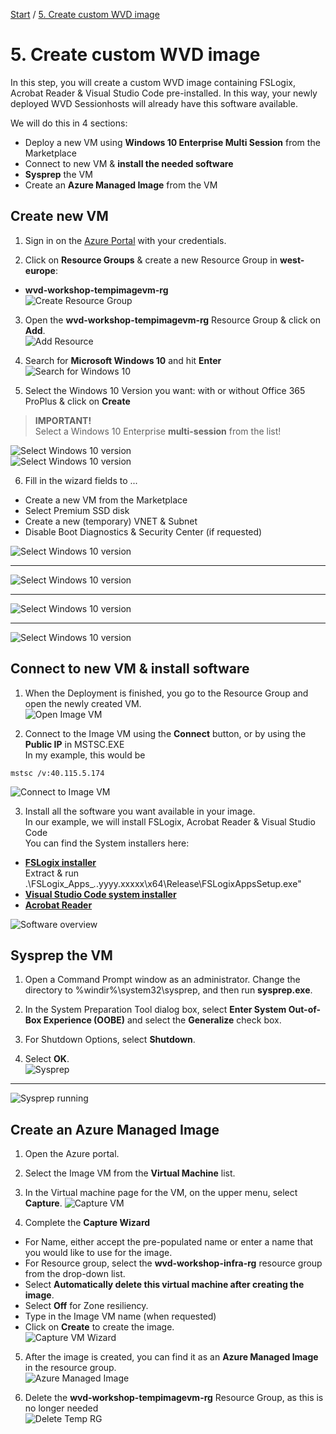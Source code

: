 [Start](/MicrosoftWVDWorkshop/) / [5. Create custom WVD image](/MicrosoftWVDWorkshop/5.%20Create%20custom%20WVD%20image)
# 5. Create custom WVD image

In this step, you will create a custom WVD image containing FSLogix, Acrobat Reader & Visual Studio Code pre-installed. In this way, your newly deployed WVD Sessionhosts will already have this software available.

We will do this in 4 sections: 
* Deploy a new VM using **Windows 10 Enterprise Multi Session** from the Marketplace
* Connect to new VM & **install the needed software**
* **Sysprep** the VM
* Create an **Azure Managed Image** from the VM

## Create new VM

1. Sign in on the [Azure Portal](https://portal.azure.com) with your credentials.

2. Click on **Resource Groups** & create a new Resource Group in **west-europe**:
* **wvd-workshop-tempimagevm-rg**<br/>
![Create Resource Group](https://michawets.github.io/MicrosoftWVDWorkshop/images/AzurePortal-Create-ResourceGroup.png)

3. Open the **wvd-workshop-tempimagevm-rg** Resource Group & click on **Add**.<br/>
![Add Resource](https://michawets.github.io/MicrosoftWVDWorkshop/images/AzurePortal-Imaging-ResourceGroup-AddResource.png)

4. Search for **Microsoft Windows 10** and hit **Enter**<br/>
![Search for Windows 10](https://michawets.github.io/MicrosoftWVDWorkshop/images/AzurePortal-Imaging-SearchWindows10.png)

5. Select the Windows 10 Version you want: with or without Office 365 ProPlus & click on **Create**
 > **IMPORTANT!**<br/>
 > Select a Windows 10 Enterprise **multi-session** from the list!

![Select Windows 10 version](https://michawets.github.io/MicrosoftWVDWorkshop/images/AzurePortal-Imaging-SelectWindowsVersion.png)<br/>
![Select Windows 10 version](https://michawets.github.io/MicrosoftWVDWorkshop/images/AzurePortal-Imaging-SearchWindows10MU.png)

6. Fill in the wizard fields to ...
 - Create a new VM from the Marketplace
 - Select Premium SSD disk
 - Create a new (temporary) VNET & Subnet
 - Disable Boot Diagnostics & Security Center (if requested)

![Select Windows 10 version](https://michawets.github.io/MicrosoftWVDWorkshop/images/AzurePortal-Imaging-BuildWin10-Step1.png)

___

![Select Windows 10 version](https://michawets.github.io/MicrosoftWVDWorkshop/images/AzurePortal-Imaging-BuildWin10-Step2.png)

___

![Select Windows 10 version](https://michawets.github.io/MicrosoftWVDWorkshop/images/AzurePortal-Imaging-BuildWin10-Step3.png)

___

![Select Windows 10 version](https://michawets.github.io/MicrosoftWVDWorkshop/images/AzurePortal-Imaging-BuildWin10-Step4.png)


## Connect to new VM & install software
1. When the Deployment is finished, you go to the Resource Group and open the newly created VM.<br/>
![Open Image VM](https://michawets.github.io/MicrosoftWVDWorkshop/images/AzurePortal-GoToImageVm.png)

2. Connect to the Image VM using the **Connect** button, or by using the **Public IP** in MSTSC.EXE<br/>
In my example, this would be 
```
mstsc /v:40.115.5.174
```
![Connect to Image VM](https://michawets.github.io/MicrosoftWVDWorkshop/images/AzurePortal-ConnectToImageVm.png)

3. Install all the software you want available in your image.<br/>
In our example, we will install FSLogix, Acrobat Reader & Visual Studio Code<br/>
You can find the System installers here:
 - [**FSLogix installer**](https://aka.ms/fslogix_download)<br/> Extract & run .\FSLogix_Apps_*.*.yyyy.xxxxx\x64\Release\FSLogixAppsSetup.exe"
 - [**Visual Studio Code system installer**](https://go.microsoft.com/fwlink/?Linkid=852157)
 - [**Acrobat Reader**](http://ardownload.adobe.com/pub/adobe/reader/win/AcrobatDC/1902120049/AcroRdrDC1902120049_en_US.exe)

![Software overview](https://michawets.github.io/MicrosoftWVDWorkshop/images/AzurePortal-Imaging-SoftwareOverview.png)

## Sysprep the VM

1. Open a Command Prompt window as an administrator. Change the directory to %windir%\system32\sysprep, and then run **sysprep.exe**.

2. In the System Preparation Tool dialog box, select **Enter System Out-of-Box Experience (OOBE)** and select the **Generalize** check box.

3. For Shutdown Options, select **Shutdown**.

4. Select **OK**.<br/>
![Sysprep](https://michawets.github.io/MicrosoftWVDWorkshop/images/ImageVM-Sysprep.png)

___

![Sysprep running](https://michawets.github.io/MicrosoftWVDWorkshop/images/ImageVM-SysprepRunning.png)

## Create an Azure Managed Image

1. Open the Azure portal.

2. Select the Image VM from the **Virtual Machine** list.

3. In the Virtual machine page for the VM, on the upper menu, select **Capture**.
![Capture VM](https://michawets.github.io/MicrosoftWVDWorkshop/images/AzurePortal-Imaging-CaptureVm.png)

4. Complete the **Capture Wizard**
 - For Name, either accept the pre-populated name or enter a name that you would like to use for the image.
 - For Resource group, select the **wvd-workshop-infra-rg** resource group from the drop-down list.
 - Select **Automatically delete this virtual machine after creating the image**.
 - Select **Off** for Zone resiliency.
 - Type in the Image VM name (when requested)
 - Click on **Create** to create the image.<br/>
![Capture VM Wizard](https://michawets.github.io/MicrosoftWVDWorkshop/images/AzurePortal-Imaging-CaptureVmWizard.png)

5. After the image is created, you can find it as an **Azure Managed Image** in the resource group.<br/>
![Azure Managed Image](https://michawets.github.io/MicrosoftWVDWorkshop/images/AzurePortal-Imaging-ManagedImage.png)

6. Delete the **wvd-workshop-tempimagevm-rg** Resource Group, as this is no longer needed<br/>
![Delete Temp RG](https://michawets.github.io/MicrosoftWVDWorkshop/images/AzurePortal-Imaging-DeleteTempRG.png)





<script type="text/javascript">
    setTimeout(function() { 
            document.getElementById("sidebar").style.display = "none";
            document.getElementById("main-content").style.width = "90%"
            var x = document.getElementsByClassName('inner clearfix'); 
            x[0].style.width = "75%";
            var x = document.getElementsByClassName('inner'); 
            x[0].style.width = "90%";
            var x = document.getElementsByTagName('h1'); 
            x[0].style.width = "90%";
            x[0].style.textAlign = "center"
            x[0].innerHTML = "Microsoft & Cloud-Architect WVD Workshop"
        }, 250);
</script>